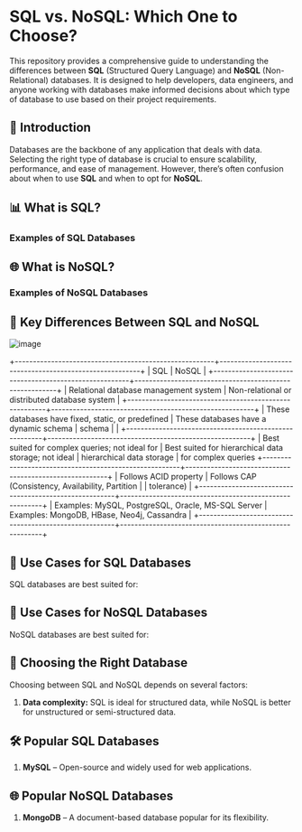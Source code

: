 # SQL vs. NoSQL: Which One to Choose?

This repository provides a comprehensive guide to understanding the differences between **SQL** (Structured Query Language) and **NoSQL** (Non-Relational) databases. It is designed to help developers, data engineers, and anyone working with databases make informed decisions about which type of database to use based on their project requirements.

## 📝 Introduction

Databases are the backbone of any application that deals with data. Selecting the right type of database is crucial to ensure scalability, performance, and ease of management. However, there’s often confusion about when to use **SQL** and when to opt for **NoSQL**.

## 📊 What is SQL?

### Examples of SQL Databases

## 🌐 What is NoSQL?

### Examples of NoSQL Databases

## 🔑 Key Differences Between SQL and NoSQL

![image](https://github.com/user-attachments/assets/7d52e81e-eb01-492f-ba8a-0b9d022fe0e6)

+-------------------------------------------------------+--------------------------------------------------------+
| SQL                                                   | NoSQL                                                  |
+-------------------------------------------------------+--------------------------------------------------------+
| Relational database management system                 | Non-relational or distributed database system          |
+-------------------------------------------------------+--------------------------------------------------------+
| These databases have fixed, static, or predefined     | These databases have a dynamic schema                  |
schema                                                  |                                                        |
+-------------------------------------------------------+--------------------------------------------------------+
| Best suited for complex queries; not ideal for        |  Best suited for hierarchical data storage; not ideal  |
  hierarchical data storage                               |   for complex queries
+-------------------------------------------------------+--------------------------------------------------------+
| Follows ACID property                                 | Follows CAP (Consistency, Availability, Partition      | 
                                                        |  tolerance)                                            |
+-------------------------------------------------------+--------------------------------------------------------+
| Examples: MySQL, PostgreSQL, Oracle, MS-SQL Server    | Examples: MongoDB, HBase, Neo4j, Cassandra             |
+-------------------------------------------------------+--------------------------------------------------------+

## 💼 Use Cases for SQL Databases

SQL databases are best suited for:

## 🚀 Use Cases for NoSQL Databases

NoSQL databases are best suited for:


## 🧠 Choosing the Right Database

Choosing between SQL and NoSQL depends on several factors:
1. **Data complexity:** SQL is ideal for structured data, while NoSQL is better for unstructured or semi-structured data.


## 🛠 Popular SQL Databases
1. **MySQL** – Open-source and widely used for web applications.  


## 🌐 Popular NoSQL Databases
1. **MongoDB** – A document-based database popular for its flexibility.  


